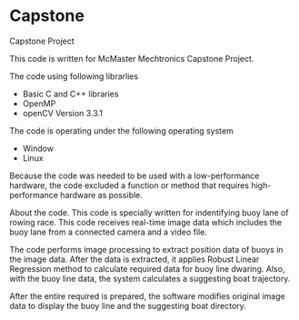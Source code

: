 # Capstone
Capstone Project

This code is written for McMaster Mechtronics Capstone Project.

The code using following librarlies
- Basic C and C++ libraries
- OpenMP
- openCV Version 3.3.1

The code is operating under the following operating system
- Window
- Linux

Because the code was needed to be used with a low-performance hardware, the code excluded a function or method that requires high-performance hardware as possible.

About the code.
This code is specially written for indentifying buoy lane of rowing race.
This code receives real-time image data which includes the buoy lane from a connected camera and a video file.

The code performs image processing to extract position data of buoys in the image data.
After the data is extracted, it applies Robust Linear Regression method to calculate required data for buoy line dwaring.
Also, with the buoy line data, the system calculates a suggesting boat trajectory.

After the entire required is prepared, the software modifies  original image data to display the buoy line and the suggesting boat directory.
